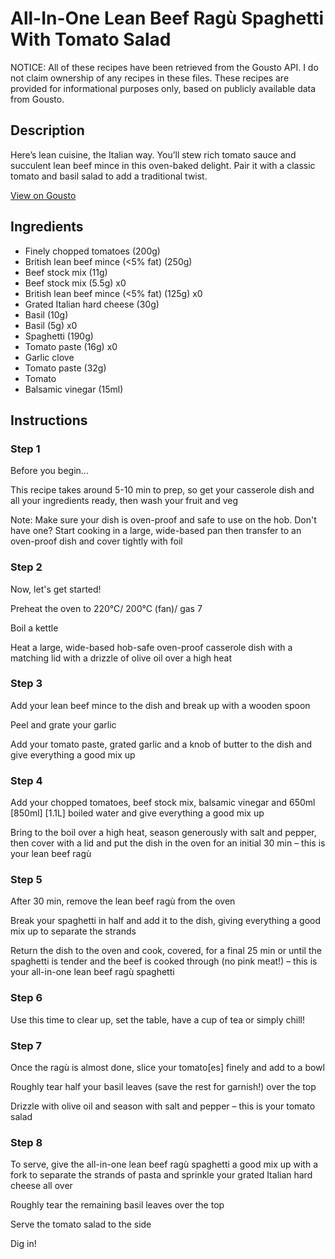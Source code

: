 # All-In-One Lean Beef Ragù Spaghetti With Tomato Salad

NOTICE: All of these recipes have been retrieved from the Gousto API. I do not claim ownership of any recipes in these files. These recipes are provided for informational purposes only, based on publicly available data from Gousto.

## Description

Here’s lean cuisine, the Italian way. You’ll stew rich tomato sauce and succulent lean beef mince in this oven-baked delight. Pair it with a classic tomato and basil salad to add a traditional twist.

[View on Gousto](https://www.gousto.co.uk/recipes/cookbook/all-in-one-lean-beef-ragu-spaghetti-with-tomato-basil-salad)

## Ingredients

- Finely chopped tomatoes (200g)
- British lean beef mince (<5% fat) (250g)
- Beef stock mix (11g)
- Beef stock mix (5.5g) x0
- British lean beef mince (<5% fat) (125g) x0
- Grated Italian hard cheese (30g)
- Basil (10g)
- Basil (5g) x0
- Spaghetti (190g)
- Tomato paste (16g) x0
- Garlic clove
- Tomato paste (32g)
- Tomato
- Balsamic vinegar (15ml)

## Instructions


### Step 1

Before you begin...

This recipe takes around 5-10 min to prep, so get your casserole dish and all your ingredients ready, then wash your fruit and veg

Note: Make sure your dish is oven-proof and safe to use on the hob. Don't have one? Start cooking in a large, wide-based pan then transfer to an oven-proof dish and cover tightly with foil


### Step 2

Now, let's get started!

Preheat the oven to 220°C/ 200°C (fan)/ gas 7

Boil a kettle

Heat a large, wide-based hob-safe oven-proof casserole dish with a matching lid with a drizzle of olive oil over a high heat


### Step 3

Add your lean beef mince to the dish and break up with a wooden spoon

Peel and grate your garlic

Add your tomato paste, grated garlic and a knob of butter to the dish and give everything a good mix up


### Step 4

Add your chopped tomatoes, beef stock mix, balsamic vinegar and 650ml <span class="text-purple">[850ml]</span> <span class="text-danger">[1.1L] </span>boiled water and give everything a good mix up

Bring to the boil over a high heat, season generously with salt and pepper, then cover with a lid and put the dish in the oven for an initial 30 min – this is your lean beef ragù


### Step 5

After 30 min, remove the lean beef ragù from the oven

Break your spaghetti in half and add it to the dish, giving everything a good mix up to separate the strands

Return the dish to the oven and cook, covered, for a final 25 min or until the spaghetti is tender and the beef is cooked through (no pink meat!) – this is your all-in-one lean beef ragù spaghetti


### Step 6

Use this time to clear up, set the table, have a cup of tea or simply chill!


### Step 7

Once the ragù is almost done, slice your tomato[es] finely and add to a bowl

Roughly tear half your basil leaves (save the rest for garnish!) over the top

Drizzle with olive oil and season with salt and pepper – this is your tomato salad

### Step 8

To serve, give the all-in-one lean beef ragù spaghetti a good mix up with a fork to separate the strands of pasta and sprinkle your grated Italian hard cheese all over

Roughly tear the remaining basil leaves over the top

Serve the tomato salad to the side

Dig in!

